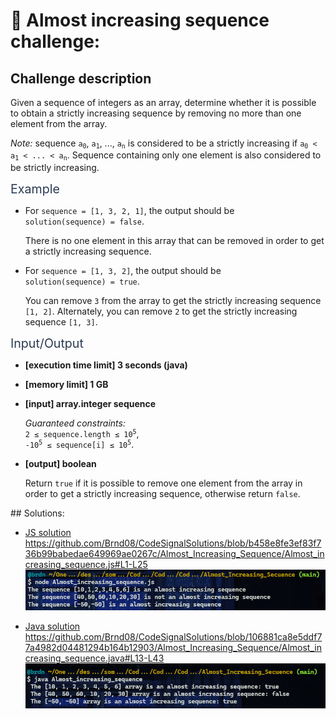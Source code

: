 # :large_blue_diamond: Almost increasing sequence challenge:

## Challenge description
<div class="markdown -arial"><p>Given a sequence of integers as an array, determine whether it is possible to obtain a strictly increasing sequence by removing no more than one element from the array.</p>
<p><em>Note:</em> sequence <code>a<sub>0</sub></code>, <code>a<sub>1</sub></code>, ..., <code>a<sub>n</sub></code> is considered to be a strictly increasing if <code>a<sub>0</sub> &lt; a<sub>1</sub> &lt; ... &lt; a<sub>n</sub></code>. Sequence containing only one element is also considered to be strictly increasing.</p>
<p><span class="markdown--header" style="color:#2b3b52;font-size:1.4em">Example</span></p>
<ul>
<li>
<p>For <code>sequence = [1, 3, 2, 1]</code>, the output should be<br>
<code>solution(sequence) = false</code>.</p>
<p>There is no one element in this array that can be removed in order to get a strictly increasing sequence.</p>
</li>
<li>
<p>For <code>sequence = [1, 3, 2]</code>, the output should be<br>
<code>solution(sequence) = true</code>.</p>
<p>You can remove <code>3</code> from the array to get the strictly increasing sequence <code>[1, 2]</code>. Alternately, you can remove <code>2</code> to get the strictly increasing sequence <code>[1, 3]</code>.</p>
</li>
</ul>
<p><span class="markdown--header" style="color:#2b3b52;font-size:1.4em">Input/Output</span></p>
<ul>
<li>
<p><strong>[execution time limit] 3 seconds (java)</strong></p>
</li>
<li>
<p><strong>[memory limit] 1 GB</strong></p>
</li>
<li>
<p><strong>[input] array.integer sequence</strong></p>
<p><em>Guaranteed constraints:</em><br>
<code>2 ≤ sequence.length ≤ 10<sup>5</sup></code>,<br>
<code>-10<sup>5</sup> ≤ sequence[i] ≤ 10<sup>5</sup></code>.</p>
</li>
<li>
<p><strong>[output] boolean</strong></p>
<p>Return <code>true</code> if it is possible to remove one element from the array in order to get a strictly increasing sequence, otherwise return <code>false</code>.</p>
</li>
</ul>
</div>
## Solutions:

- [JS solution](Almost_increasing_sequence.js)
https://github.com/Brnd08/CodeSignalSolutions/blob/b458e8fe3ef83f736b99babedae649969ae0267c/Almost_Increasing_Sequence/Almost_increasing_sequence.js#L1-L25
![JS Execution](almost_increasing_sequence_js.png)


- [Java solution](Almost_increasing_sequence.java)
https://github.com/Brnd08/CodeSignalSolutions/blob/106881ca8e5ddf77a4982d04481294b164b12903/Almost_Increasing_Sequence/Almost_increasing_sequence.java#L13-L43
![Java Execution](almost_increasing_sequence_java.png)
